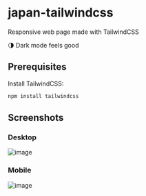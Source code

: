 # japan-tailwindcss

Responsive web page made with TailwindCSS

🌗 Dark mode feels good

## Prerequisites

Install TailwindCSS: 

```bash
npm install tailwindcss
```

## Screenshots

### Desktop
![image](https://user-images.githubusercontent.com/87244716/158717413-cd5541d8-214b-4402-b202-e503a23d4a03.png)

### Mobile
![image](https://user-images.githubusercontent.com/87244716/158717465-4397cc49-d6cc-4dda-ac7a-453ddda3657a.png)
